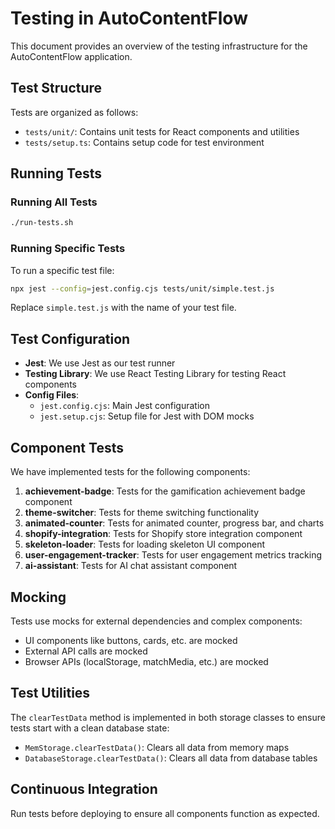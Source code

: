 # Testing in AutoContentFlow

This document provides an overview of the testing infrastructure for the AutoContentFlow application.

## Test Structure

Tests are organized as follows:

- `tests/unit/`: Contains unit tests for React components and utilities
- `tests/setup.ts`: Contains setup code for test environment

## Running Tests

### Running All Tests

```bash
./run-tests.sh
```

### Running Specific Tests

To run a specific test file:

```bash
npx jest --config=jest.config.cjs tests/unit/simple.test.js
```

Replace `simple.test.js` with the name of your test file.

## Test Configuration

- **Jest**: We use Jest as our test runner
- **Testing Library**: We use React Testing Library for testing React components
- **Config Files**:
  - `jest.config.cjs`: Main Jest configuration
  - `jest.setup.cjs`: Setup file for Jest with DOM mocks

## Component Tests

We have implemented tests for the following components:

1. **achievement-badge**: Tests for the gamification achievement badge component
2. **theme-switcher**: Tests for theme switching functionality
3. **animated-counter**: Tests for animated counter, progress bar, and charts
4. **shopify-integration**: Tests for Shopify store integration component
5. **skeleton-loader**: Tests for loading skeleton UI component
6. **user-engagement-tracker**: Tests for user engagement metrics tracking
7. **ai-assistant**: Tests for AI chat assistant component

## Mocking

Tests use mocks for external dependencies and complex components:

- UI components like buttons, cards, etc. are mocked
- External API calls are mocked
- Browser APIs (localStorage, matchMedia, etc.) are mocked

## Test Utilities

The `clearTestData` method is implemented in both storage classes to ensure tests start with a clean database state:

- `MemStorage.clearTestData()`: Clears all data from memory maps
- `DatabaseStorage.clearTestData()`: Clears all data from database tables

## Continuous Integration

Run tests before deploying to ensure all components function as expected.